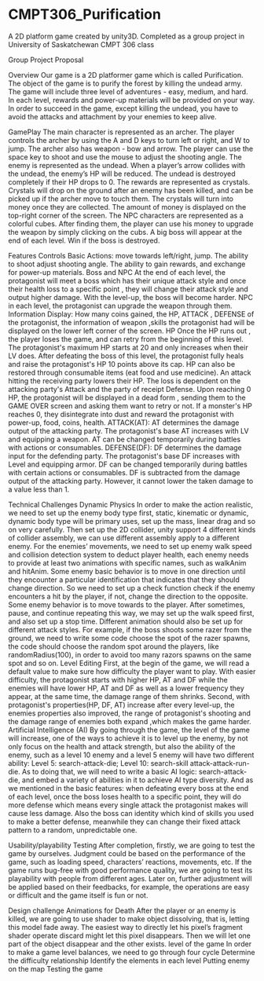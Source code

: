 # CMPT306_Purification
A 2D platform game created by unity3D.
Completed as a group project in University of Saskatchewan CMPT 306 class

Group Project Proposal

Overview
Our game is a 2D platformer game which is called Purification. The object of the game is to purify the forest by killing the undead army. The game will include three level of adventures - easy, medium, and hard. In each level, rewards and power-up materials will be provided on your way. In order to succeed in the game, except killing the undead, you have to avoid the attacks and attachment by your enemies to keep alive. 

GamePlay
The main character is represented as an archer. The player controls the archer by using the A and D keys to turn left or right, and W to jump.
The archer also has weapon - bow and arrow. The player can use the space key to shoot and use the mouse to adjust the shooting angle.
The enemy is represented as the undead. When a player’s arrow collides with the undead, the enemy’s HP will be reduced. The undead is destroyed completely if their HP drops to 0.
The rewards are represented as crystals. Crystals will drop on the ground after an enemy has been killed, and can be picked up if the archer move to touch them. The crystals will turn into money once they are collected. The amount of money is displayed on the top-right corner of the screen.
The NPC characters are represented as a colorful cubes. After finding them, the player can use his money to upgrade the weapon by simply clicking on the cubs.
A big boss will appear at the end of each level. Win if the boss is destroyed. 

Features
Controls
Basic Actions: move towards left/right,  jump.
The ability to shoot adjust shooting angle.
The ability to gain rewards, and exchange for power-up materials.
Boss and NPC
At the end of each level, the protagonist will meet a boss which has their unique attack style and once their health loss to a specific point , they will change their attack style and output higher damage.
With the level-up, the boss will become harder.
NPC in each level, the protagonist can upgrade the weapon through them.
Information Display:
How many coins gained, the HP, ATTACK , DEFENSE of the protagonist, the information of weapon ,skills the protagonist had will be displayed on the lower left corner of the screen.
HP
Once the HP runs out , the player loses the game, and can retry from the beginning of this level.
The protagonist's maximum HP starts at 20 and only increases when their LV does.
After defeating the boss of this level, the protagonist fully heals and raise the protagonist's HP 10 points above its cap. HP can also be restored through consumable items (eat food and use medicine).
An attack hitting the receiving party lowers their HP. The loss is dependent on the attacking party's Attack and the party of receipt Defense. Upon reaching 0 HP, the protagonist will be displayed in a dead form , sending them to the GAME OVER screen and asking them want to retry or not. If a monster's HP reaches 0, they disintegrate into dust and reward the protagonist with power-up, food, coins, health.
ATTACK(AT):
AT determines the damage output of the attacking party. The protagonist's base AT increases with LV and equipping a weapon. AT can be changed temporarily during battles with actions or consumables.
DEFENSE(DF):
DF determines the damage input for the defending party. The protagonist's base DF increases with Level and equipping armor. DF can be changed temporarily during battles with certain actions or consumables.
DF is subtracted from the damage output of the attacking party. However, it cannot lower the taken damage to a value less than 1.

Technical Challenges
Dynamic Physics
In order to make the action realistic, we need to set up the enemy body type first, static, kinematic or dynamic, dynamic body type will be primary uses, set up the mass, linear drag and so on very carefully. Then set up the 2D collider, unity support 4 different kinds of collider assembly, we can use different assembly apply to a different enemy.
For the enemies’ movements, we need to set up enemy walk speed and collision detection system to deduct player health, each enemy needs to provide at least two animations with specific names, such as walkAnim and hitAnim. Some enemy basic behavior is to move in one direction until they encounter a particular identification that indicates that they should change direction. So we need to set up a check function check if the enemy encounters a hit by the player, if not, change the direction to the opposite. Some enemy behavior is to move towards to the player. After sometimes, pause, and continue repeating this way, we may set up the walk speed first, and also set up a stop time.
Different animation should also be set up for different attack styles. For example, if the boss shoots some razer from the ground, we need to write some code choose the spot of the razer spawns, the code should choose the random spot around the players, like randomRadius(100), in order to avoid too many razors spawns on the same spot and so on.
Level Editing
First, at the begin of the game, we will read a default value to make sure how difficulty the player want to play. With easier difficulty, the protagonist starts with higher HP, AT and DF while the enemies will have lower HP, AT and DF as well as a lower frequency they appear, at the same time, the damage range of them shrinks.
Second, with protagonist's properties(HP, DF, AT) increase after every level-up, the enemies properties also improved, the range of protagonist's shooting and the damage range of enemies both expand ,which makes the game harder.
Artificial Intelligence (AI)
By going through the game, the level of the game will increase, one of the ways to achieve it is to level up the enemy, by not only focus on the health and attack strength, but also the ability of the enemy, such as a level 10 enemy and a level 5 enemy will have two different ability: Level 5: search-attack-die; Level 10: search-skill attack-attack-run-die. As to doing that, we will need to write a basic AI logic: search-attack-die, and embed a variety of abilities in it to achieve AI type diversity.
And as we mentioned in the basic features: when defeating every boss at the end of each level, once the boss loses health to a specific point, they will do more defense which means every single attack the protagonist makes will cause less damage. Also the boss can identity which kind of skills you used to make a better defense, meanwhile they can change their fixed attack pattern to a random, unpredictable one.

Usability/playability Testing
After completion, firstly, we are going to test the game by ourselves. Judgment could be based on the performance of the game, such as loading speed, characters’ reactions, movements, etc. If the game runs bug-free with good performance quality, we are going to test its playability with people from different ages. Later on, further adjustment will be applied based on their feedbacks, for example, the operations are easy or difficult and the game itself is fun or not. 

Design challenge
Animations for Death
After the player or an enemy is killed, we are going to use shader to make object dissolving, that is, letting this model fade away. The easiest way to directly let his pixel’s fragment shader operate discard might let this pixel disappears. Then we will let one part of the object disappear and the other exists.
level of the game
In order to make a game level balances, we need to go through four cycle
Determine the difficulty relationship
Identify the elements in each level
Putting enemy on the map
Testing the game
